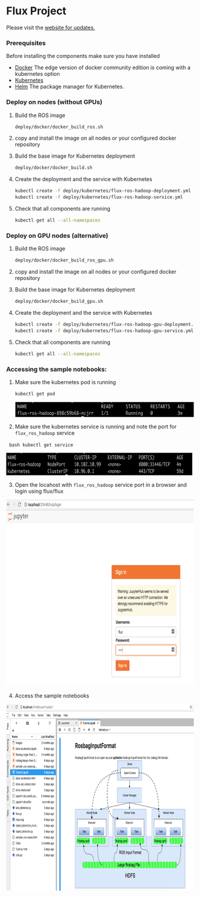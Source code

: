 # Flux Project

Please visit the [website for updates.](http://flux-project.org/ "Flux Project")

### Prerequisites
Before installing the components make sure you have installed
* [Docker](https://www.docker.com/get-docker)
  The edge version of docker community edition is coming with a kubernetes option  
* [Kubernetes](https://kubernetes.io/)
* [Helm](https://helm.sh/)
  The package manager for Kubernetes.

### Deploy on nodes (without GPUs)

1. Build the ROS image
   ```bash
   deploy/docker/docker_build_ros.sh
   ```

1. copy and install the image on all nodes or your configured docker repository

1. Build the base image for Kubernetes deployment
   ```bash
   deploy/docker/docker_build.sh
   ```

1. Create the deployment and the service with Kubernetes
   ```bash
   kubectl create -f deploy/kubernetes/flux-ros-hadoop-deployment.yml
   kubectl create -f deploy/kubernetes/flux-ros-hadoop-service.yml
   ```

1. Check that all components are running
   ```bash
   kubectl get all --all-namespaces
   ```

### Deploy on GPU nodes (alternative)

1. Build the ROS image
   ```bash
   deploy/docker/docker_build_ros_gpu.sh
   ```

1. copy and install the image on all nodes or your configured docker repository

1. Build the base image for Kubernetes deployment
   ```bash
   deploy/docker/docker_build_gpu.sh
   ```

1. Create the deployment and the service with Kubernetes
   ```bash
   kubectl create -f deploy/kubernetes/flux-ros-hadoop-gpu-deployment.yml
   kubectl create -f deploy/kubernetes/flux-ros-hadoop-gpu-service.yml
   ```

1. Check that all components are running
   ```bash
   kubectl get all --all-namespaces
   ```
   
### Accessing the sample notebooks:

1. Make sure the kubernetes pod is running

   ```bash
   kubectl get pod
   ```
   <img src="./images/kube_pod.png" height="40" width="500">
   
2. Make sure the kubernetes service is running and note the port for `flux_ros_hadoop` service

   ```bash
   kubectl get service
   ```
 
   <img src="./images/kube_service.png" height="60" width="500">
   
 3. Open the locahost with `flux_ros_hadoop` service port in a browser and login using flux/flux
 
 
 <img src="./images/login_notebook.png" height="500" width="800">
 
 4. Access the sample notebooks
 
 
  <img src="./images/sample_notebook.png" height="500" width="800">
